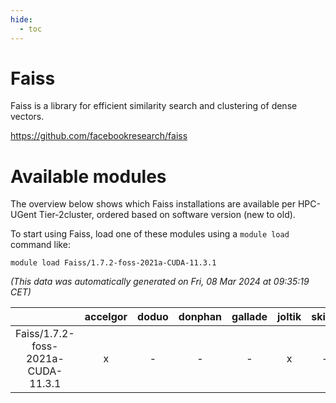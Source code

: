 ```yaml
---
hide:
  - toc
---
```


Faiss
=====


Faiss is a library for efficient similarity search and clustering of dense vectors.

https://github.com/facebookresearch/faiss
# Available modules


The overview below shows which Faiss installations are available per HPC-UGent Tier-2cluster, ordered based on software version (new to old).

To start using Faiss, load one of these modules using a `module load` command like:

```shell
module load Faiss/1.7.2-foss-2021a-CUDA-11.3.1
```

*(This data was automatically generated on Fri, 08 Mar 2024 at 09:35:19 CET)*  

| |accelgor|doduo|donphan|gallade|joltik|skitty|
| :---: | :---: | :---: | :---: | :---: | :---: | :---: |
|Faiss/1.7.2-foss-2021a-CUDA-11.3.1|x|-|-|-|x|-|
